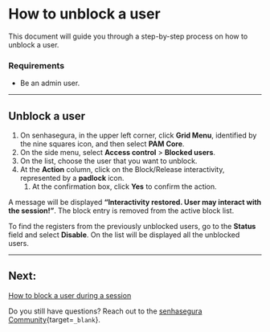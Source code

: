 # How to unblock a user

This document will guide you through a step-by-step process on how to unblock a user.

### Requirements
* Be an admin user.
---

## Unblock a user

1. On senhasegura, in the upper left corner, click **Grid Menu**, identified by the nine squares icon, and then select **PAM Core**.
2. On the side menu, select **Access control** >  **Blocked users**.
3. On the list, choose the user that you want to unblock.
4. At the **Action** column, click on the Block/Release interactivity, represented by a **padlock** icon.
    1. At the confirmation box, click **Yes** to confirm the action.

A message will be displayed **“Interactivity restored. User may interact with the session!”**. The block entry is removed from the active block list.

To find the registers from the previously unblocked users, go to the **Status** field and select **Disable**. On the list will be displayed all the unblocked users.

---
## Next:
[How to block a user during a session](/v3-33/docs/pam-session-how-to-block-a-user-during-a-session)

Do you still have questions? Reach out to the [senhasegura Community](https://community.senhasegura.io/){target=`_blank`}.